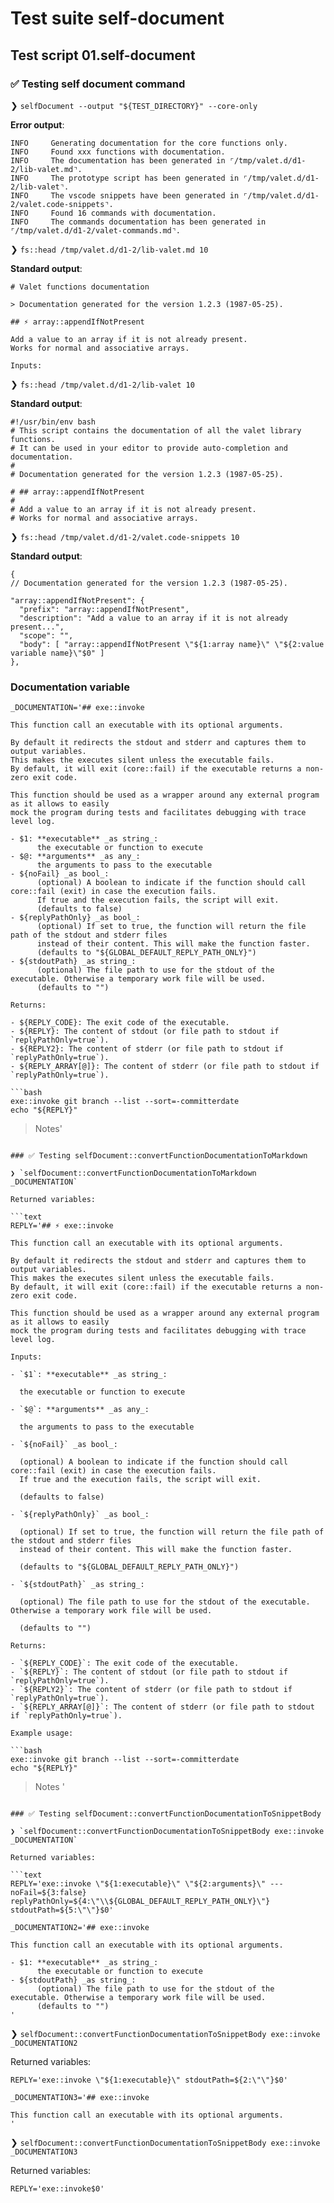 # Test suite self-document

## Test script 01.self-document

### ✅ Testing self document command

❯ `selfDocument --output "${TEST_DIRECTORY}" --core-only`

**Error output**:

```text
INFO     Generating documentation for the core functions only.
INFO     Found xxx functions with documentation.
INFO     The documentation has been generated in ⌜/tmp/valet.d/d1-2/lib-valet.md⌝.
INFO     The prototype script has been generated in ⌜/tmp/valet.d/d1-2/lib-valet⌝.
INFO     The vscode snippets have been generated in ⌜/tmp/valet.d/d1-2/valet.code-snippets⌝.
INFO     Found 16 commands with documentation.
INFO     The commands documentation has been generated in ⌜/tmp/valet.d/d1-2/valet-commands.md⌝.
```

❯ `fs::head /tmp/valet.d/d1-2/lib-valet.md 10`

**Standard output**:

```text
# Valet functions documentation

> Documentation generated for the version 1.2.3 (1987-05-25).

## ⚡ array::appendIfNotPresent

Add a value to an array if it is not already present.
Works for normal and associative arrays.

Inputs:
```

❯ `fs::head /tmp/valet.d/d1-2/lib-valet 10`

**Standard output**:

```text
#!/usr/bin/env bash
# This script contains the documentation of all the valet library functions.
# It can be used in your editor to provide auto-completion and documentation.
#
# Documentation generated for the version 1.2.3 (1987-05-25).

# ## array::appendIfNotPresent
# 
# Add a value to an array if it is not already present.
# Works for normal and associative arrays.
```

❯ `fs::head /tmp/valet.d/d1-2/valet.code-snippets 10`

**Standard output**:

```text
{
// Documentation generated for the version 1.2.3 (1987-05-25).

"array::appendIfNotPresent": {
  "prefix": "array::appendIfNotPresent",
  "description": "Add a value to an array if it is not already present...",
  "scope": "",
  "body": [ "array::appendIfNotPresent \"${1:array name}\" \"${2:value variable name}\"$0" ]
},

```

### Documentation variable

```text
_DOCUMENTATION='## exe::invoke

This function call an executable with its optional arguments.

By default it redirects the stdout and stderr and captures them to output variables.
This makes the executes silent unless the executable fails.
By default, it will exit (core::fail) if the executable returns a non-zero exit code.

This function should be used as a wrapper around any external program as it allows to easily
mock the program during tests and facilitates debugging with trace level log.

- $1: **executable** _as string_:
      the executable or function to execute
- $@: **arguments** _as any_:
      the arguments to pass to the executable
- ${noFail} _as bool_:
      (optional) A boolean to indicate if the function should call core::fail (exit) in case the execution fails.
      If true and the execution fails, the script will exit.
      (defaults to false)
- ${replyPathOnly} _as bool_:
      (optional) If set to true, the function will return the file path of the stdout and stderr files
      instead of their content. This will make the function faster.
      (defaults to "${GLOBAL_DEFAULT_REPLY_PATH_ONLY}")
- ${stdoutPath} _as string_:
      (optional) The file path to use for the stdout of the executable. Otherwise a temporary work file will be used.
      (defaults to "")

Returns:

- ${REPLY_CODE}: The exit code of the executable.
- ${REPLY}: The content of stdout (or file path to stdout if `replyPathOnly=true`).
- ${REPLY2}: The content of stderr (or file path to stdout if `replyPathOnly=true`).
- ${REPLY_ARRAY[@]}: The content of stderr (or file path to stdout if `replyPathOnly=true`).

```bash
exe::invoke git branch --list --sort=-committerdate
echo "${REPLY}"
```

> Notes'
```

### ✅ Testing selfDocument::convertFunctionDocumentationToMarkdown

❯ `selfDocument::convertFunctionDocumentationToMarkdown _DOCUMENTATION`

Returned variables:

```text
REPLY='## ⚡ exe::invoke

This function call an executable with its optional arguments.

By default it redirects the stdout and stderr and captures them to output variables.
This makes the executes silent unless the executable fails.
By default, it will exit (core::fail) if the executable returns a non-zero exit code.

This function should be used as a wrapper around any external program as it allows to easily
mock the program during tests and facilitates debugging with trace level log.

Inputs:

- `$1`: **executable** _as string_:

  the executable or function to execute

- `$@`: **arguments** _as any_:

  the arguments to pass to the executable

- `${noFail}` _as bool_:

  (optional) A boolean to indicate if the function should call core::fail (exit) in case the execution fails.
  If true and the execution fails, the script will exit.

  (defaults to false)

- `${replyPathOnly}` _as bool_:

  (optional) If set to true, the function will return the file path of the stdout and stderr files
  instead of their content. This will make the function faster.

  (defaults to "${GLOBAL_DEFAULT_REPLY_PATH_ONLY}")

- `${stdoutPath}` _as string_:

  (optional) The file path to use for the stdout of the executable. Otherwise a temporary work file will be used.

  (defaults to "")

Returns:

- `${REPLY_CODE}`: The exit code of the executable.
- `${REPLY}`: The content of stdout (or file path to stdout if `replyPathOnly=true`).
- `${REPLY2}`: The content of stderr (or file path to stdout if `replyPathOnly=true`).
- `${REPLY_ARRAY[@]}`: The content of stderr (or file path to stdout if `replyPathOnly=true`).

Example usage:

```bash
exe::invoke git branch --list --sort=-committerdate
echo "${REPLY}"
```

> Notes
'
```

### ✅ Testing selfDocument::convertFunctionDocumentationToSnippetBody

❯ `selfDocument::convertFunctionDocumentationToSnippetBody exe::invoke _DOCUMENTATION`

Returned variables:

```text
REPLY='exe::invoke \"${1:executable}\" \"${2:arguments}\" --- noFail=${3:false} replyPathOnly=${4:\"\\${GLOBAL_DEFAULT_REPLY_PATH_ONLY}\"} stdoutPath=${5:\"\"}$0'
```

```text
_DOCUMENTATION2='## exe::invoke

This function call an executable with its optional arguments.

- $1: **executable** _as string_:
      the executable or function to execute
- ${stdoutPath} _as string_:
      (optional) The file path to use for the stdout of the executable. Otherwise a temporary work file will be used.
      (defaults to "")
'
```

❯ `selfDocument::convertFunctionDocumentationToSnippetBody exe::invoke _DOCUMENTATION2`

Returned variables:

```text
REPLY='exe::invoke \"${1:executable}\" stdoutPath=${2:\"\"}$0'
```

```text
_DOCUMENTATION3='## exe::invoke

This function call an executable with its optional arguments.
'
```

❯ `selfDocument::convertFunctionDocumentationToSnippetBody exe::invoke _DOCUMENTATION3`

Returned variables:

```text
REPLY='exe::invoke$0'
```

